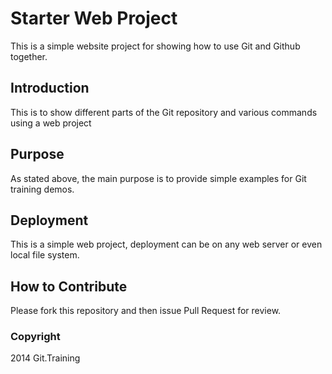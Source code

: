 # Starter Web Project

This is a simple website project for showing how to use Git and Github together.

## Introduction

This is to show different parts of the Git repository and various commands using a web
project

## Purpose

As stated above, the main purpose is to provide simple examples for Git training demos.

## Deployment

This is a simple web project, deployment can be on any web server or even local file 
system.

## How to Contribute

Please fork this repository and then issue Pull Request for review.

### Copyright

2014 Git.Training